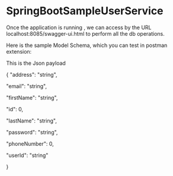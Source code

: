 # SpringBootSampleUserService

Once the application is running , we can access by the URL localhost:8085/swagger-ui.html to perform all the db operations.



Here is the sample Model Schema, which you can test in postman extension:

This is the Json payload

{
  "address": "string",
 
 "email": "string",
  
"firstName": "string",
 
 "id": 0,

  "lastName": "string",

  "password": "string",
 
 "phoneNumber": 0,
 
 "userId": "string"

}
